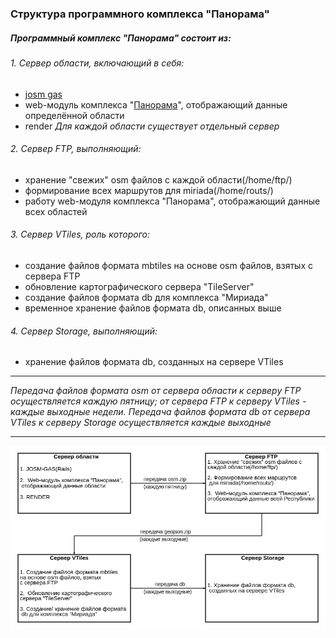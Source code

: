 ### Структура программного комплекса "Панорама" ###
##### Программный комплекс "Панорама" состоит из:  #####
###### 1.  Cервер области, включающий в себя: ######
+  [josm gas](https://gitlab.cloud.gas.by/panorama/josm-gas)
+  web-модуль комплекса "[Панорама]()", отображающий данные определённой области
+  render
*Для каждой области существует отдельный сервер*
######  2.  Cервер FTP, выполняющий: ######
+  хранение "свежих" osm файлов с каждой области(/home/ftp/)
+  формирование всех маршрутов для miriada(/home/routs/)
+  работу web-модуля комплекса "Панорама", отображающий данные всех областей
######  3.   Сервер VTiles, роль которого: ######
+  cоздание файлов формата mbtiles на основе osm файлов, взятых с сервера FTP
+  обновление картографического сервера "TileServer"
+  создание файлов формата db для комплекса "Мириада"
+  временное хранение файлов формата db, описанных выше
######  4.   Сервер Storage, выполняющий: ######
+  хранение файлов формата db, созданных на сервере VTiles
___
*Передача файлов формата osm от сервера области к серверу FTP осуществляется каждую пятницу; от сервера FTP к серверу VTiles - каждые выходные недели.*
*Передача файлов формата db от сервера VTiles к серверу Storage осуществляется каждые выходные*
___

![Image alt](https://github.com/Zhdanovich98/osmconvertor/raw/master/png/diagram.png)
